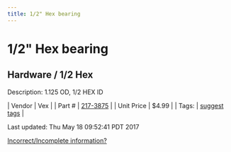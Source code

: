 ```yaml
---
title: 1/2" Hex bearing
---
```


# 1/2" Hex bearing
## Hardware / 1/2 Hex
Description: 	1.125 OD, 1/2 HEX ID 

| Vendor | Vex | 
| Part # | [217-3875](http://www.vexrobotics.com/vexpro/hardware/bearings.html) | 
| Unit Price | $4.99 | 
| Tags: | [suggest tags](https://docs.google.com/forms/d/e/1FAIpQLSeWyY8v3RgOty-MyWmh9U0iivNYN_molChYyS-0U-o-kOAv_g/viewform) | 

Last updated: Thu May 18 09:52:41 PDT 2017

 [Incorrect/Incomplete information?](https://docs.google.com/forms/d/e/1FAIpQLSeWyY8v3RgOty-MyWmh9U0iivNYN_molChYyS-0U-o-kOAv_g/viewform)